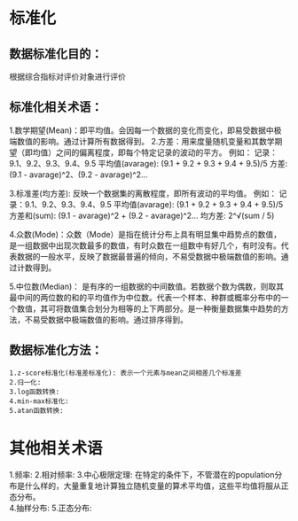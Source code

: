 # 标准化
## 数据标准化目的：
   根据综合指标对评价对象进行评价
   
## 标准化相关术语：
1.数学期望(Mean)：即平均值。会因每一个数据的变化而变化，即易受数据中极端数值的影响。通过计算所有数据得到。
2.方差：用来度量随机变量和其数学期望（即均值）之间的偏离程度，即每个特定记录的波动的平方。
例如：
  记录：9.1、9.2、9.3、9.4、9.5
  平均值(avarage):  (9.1 + 9.2 + 9.3 + 9.4 + 9.5)/5
  方差: (9.1 - avarage)^2、(9.2 - avarage)^2...

3.标准差(均方差): 反映一个数据集的离散程度，即所有波动的平均值。
例如：
  记录：9.1、9.2、9.3、9.4、9.5
  平均值(avarage):  (9.1 + 9.2 + 9.3 + 9.4 + 9.5)/5
  方差和(sum): (9.1 - avarage)^2 + (9.2 - avarage)^2...
  均方差: 2^√(sum / 5)


4.众数(Mode)：众数（Mode）是指在统计分布上具有明显集中趋势点的数值，是一组数据中出现次数最多的数值，有时众数在一组数中有好几个，有时没有。代表数据的一般水平，反映了数据最普遍的倾向，不易受数据中极端数值的影响。通过计数得到。

5.中位数(Median)： 是有序的一组数据的中间数值。若数据个数为偶数，则取其最中间的两位数的和的平均值作为中位数。代表一个样本、种群或概率分布中的一个数值，其可将数值集合划分为相等的上下两部分。是一种衡量数据集中趋势的方法，不易受数据中极端数值的影响。通过排序得到。


## 数据标准化方法：
    1.z-score标准化(标准差标准化): 表示一个元素与mean之间相差几个标准差
    2.归一化:
    3.log函数转换:
    4.min-max标准化:
    5.atan函数转换:

# 其他相关术语
  1.频率:
  2.相对频率: 
  3.中心极限定理: 在特定的条件下，不管潜在的population分布是什么样的，大量重复地计算独立随机变量的算术平均值，这些平均值将服从正态分布。  
  4.抽样分布:
  5.正态分布: